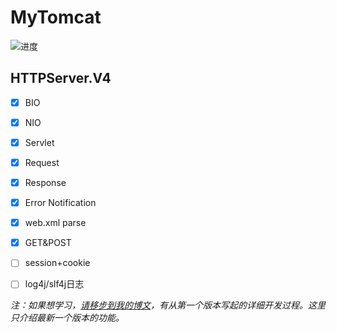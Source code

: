 # MyTomcat
![进度](http://progressed.io/bar/70?title=done)


## HTTPServer.V4

* [x] BIO
* [x] NIO
* [x] Servlet
* [x] Request
* [x] Response
* [x] Error Notification
* [x] web.xml parse
* [X] GET&POST
* [ ] session+cookie
* [ ] log4j/slf4j日志


*注：如果想学习，[请移步到我的博文](http://wangxuanni.top/2019/05/29/%E6%89%8B%E5%86%99http%E6%9C%8D%E5%8A%A1%E5%99%A8/)，有从第一个版本写起的详细开发过程。这里只介绍最新一个版本的功能。*
